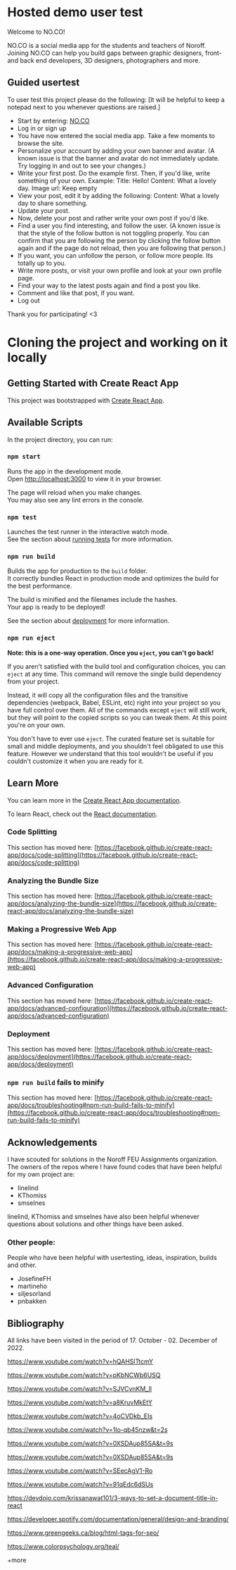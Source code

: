 # Hosted demo user test

Welcome to NO.CO!

NO.CO is a social media app for the students and teachers of Noroff. Joining NO.CO can help you build gaps between graphic designers, front- and back end developers, 3D designers, photographers and more.

## Guided usertest

To user test this project please do the following:
[It will be helpful to keep a notepad next to you whenever questions are raised.]

- Start by entering: [NO.CO](https://no-co.netlify.app/)
- Log in or sign up
- You have now entered the social media app. Take a few moments to browse the site.
- Personalize your account by adding your own banner and avatar.
  (A known issue is that the banner and avatar do not immediately update.
  Try logging in and out to see your changes.)
- Write your first post. Do the example first. Then, if you'd like, write something of your own.
  Example:
  Title: Hello!
  Content: What a lovely day.
  Image url: Keep empty
- View your post, edit it by adding the following:
  Content: What a lovely day to share something.
- Update your post.
- Now, delete your post and rather write your own post if you'd like.
- Find a user you find interesting, and follow the user.
  (A known issue is that the style of the follow button is not toggling properly. You can confirm that you are following the person by clicking the follow button again and if the page do not reload, then you are following that person.)
- If you want, you can unfollow the person, or follow more people. Its totally up to you.
- Write more posts, or visit your own profile and look at your own profile page.
- Find your way to the latest posts again and find a post you like.
- Comment and like that post, if you want.
- Log out

Thank you for participating! <3

# Cloning the project and working on it locally

## Getting Started with Create React App

This project was bootstrapped with [Create React App](https://github.com/facebook/create-react-app).

## Available Scripts

In the project directory, you can run:

### `npm start`

Runs the app in the development mode.\
Open [http://localhost:3000](http://localhost:3000) to view it in your browser.

The page will reload when you make changes.\
You may also see any lint errors in the console.

### `npm test`

Launches the test runner in the interactive watch mode.\
See the section about [running tests](https://facebook.github.io/create-react-app/docs/running-tests) for more information.

### `npm run build`

Builds the app for production to the `build` folder.\
It correctly bundles React in production mode and optimizes the build for the best performance.

The build is minified and the filenames include the hashes.\
Your app is ready to be deployed!

See the section about [deployment](https://facebook.github.io/create-react-app/docs/deployment) for more information.

### `npm run eject`

**Note: this is a one-way operation. Once you `eject`, you can't go back!**

If you aren't satisfied with the build tool and configuration choices, you can `eject` at any time. This command will remove the single build dependency from your project.

Instead, it will copy all the configuration files and the transitive dependencies (webpack, Babel, ESLint, etc) right into your project so you have full control over them. All of the commands except `eject` will still work, but they will point to the copied scripts so you can tweak them. At this point you're on your own.

You don't have to ever use `eject`. The curated feature set is suitable for small and middle deployments, and you shouldn't feel obligated to use this feature. However we understand that this tool wouldn't be useful if you couldn't customize it when you are ready for it.

## Learn More

You can learn more in the [Create React App documentation](https://facebook.github.io/create-react-app/docs/getting-started).

To learn React, check out the [React documentation](https://reactjs.org/).

### Code Splitting

This section has moved here: [https://facebook.github.io/create-react-app/docs/code-splitting](https://facebook.github.io/create-react-app/docs/code-splitting)

### Analyzing the Bundle Size

This section has moved here: [https://facebook.github.io/create-react-app/docs/analyzing-the-bundle-size](https://facebook.github.io/create-react-app/docs/analyzing-the-bundle-size)

### Making a Progressive Web App

This section has moved here: [https://facebook.github.io/create-react-app/docs/making-a-progressive-web-app](https://facebook.github.io/create-react-app/docs/making-a-progressive-web-app)

### Advanced Configuration

This section has moved here: [https://facebook.github.io/create-react-app/docs/advanced-configuration](https://facebook.github.io/create-react-app/docs/advanced-configuration)

### Deployment

This section has moved here: [https://facebook.github.io/create-react-app/docs/deployment](https://facebook.github.io/create-react-app/docs/deployment)

### `npm run build` fails to minify

This section has moved here: [https://facebook.github.io/create-react-app/docs/troubleshooting#npm-run-build-fails-to-minify](https://facebook.github.io/create-react-app/docs/troubleshooting#npm-run-build-fails-to-minify)

## Acknowledgements

I have scouted for solutions in the Noroff FEU Assignments organization.
The owners of the repos where I have found codes that have been helpful for my own project are:

- linelind
- KThomiss
- smselnes

linelind, KThomiss and smselnes have also been helpful whenever questions about solutions and
other things have been asked.

### Other people:

People who have been helpful with usertesting, ideas, inspiration, builds and other.

- JosefineFH
- martineho
- siljesorland
- pnbakken

## Bibliography

All links have been visited in the period of 17. October - 02. December of 2022.

https://www.youtube.com/watch?v=hQAHSlTtcmY

https://www.youtube.com/watch?v=pKbNCWb6USQ

https://www.youtube.com/watch?v=SJVCvnKM_lI

https://www.youtube.com/watch?v=a8KruvMkEtY

https://www.youtube.com/watch?v=4oCVDkb_EIs

https://www.youtube.com/watch?v=1Io-qb45nzw&t=2s

https://www.youtube.com/watch?v=0XSDAup85SA&t=9s

https://www.youtube.com/watch?v=0XSDAup85SA&t=9s

https://www.youtube.com/watch?v=SEecAgV1-Ro

https://www.youtube.com/watch?v=91qEdc6dSUs

https://devdojo.com/krissanawat101/3-ways-to-set-a-document-title-in-react

https://developer.spotify.com/documentation/general/design-and-branding/

https://www.greengeeks.ca/blog/html-tags-for-seo/

https://www.colorpsychology.org/teal/

+more
